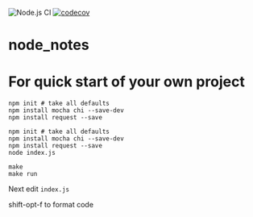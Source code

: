 ![Node.js CI](https://github.com/mchirico/node_notes/workflows/Node.js%20CI/badge.svg)
[![codecov](https://codecov.io/gh/mchirico/node_notes/branch/master/graph/badge.svg)](https://codecov.io/gh/mchirico/node_notes)
# node_notes

# For quick start of your own project
```
npm init # take all defaults
npm install mocha chi --save-dev
npm install request --save

```


```
npm init # take all defaults
npm install mocha chi --save-dev
npm install request --save
node index.js

make 
make run
```

Next edit `index.js`

shift-opt-f to format code
